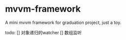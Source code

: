 # mvvm-framework
A mini mvvm framework for graduation project, just a toy.

todo:
[] 对象递归的watcher
[] 数组监听
